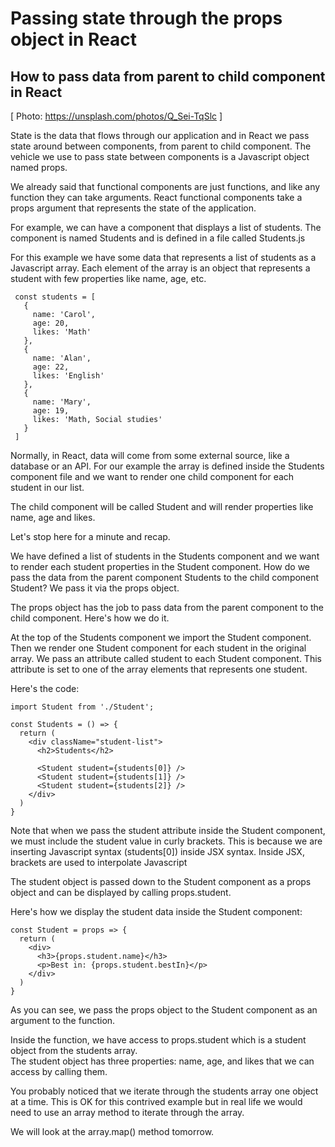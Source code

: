 # Passing state through the props object in React
## How to pass data from parent to child component in React

[ Photo: https://unsplash.com/photos/Q_Sei-TqSlc ]

State is the data that flows through our application and in React we pass state around between components, from parent to child component.
The vehicle we use to pass state between components is a Javascript object named props.

We already said that functional components are just functions, and like any function they can take arguments.
React functional components take a props argument that represents the state of the application.

For example, we can have a component that displays a list of students. The component is named Students and is defined in a file called Students.js

For this example we have some data that represents a list of students as a Javascript array. Each element of the array is an object that represents a student with few properties like name, age, etc.

```
 const students = [                   
   {                                  
     name: 'Carol',                   
     age: 20,                         
     likes: 'Math'                   
   },                                 
   {                                  
     name: 'Alan',                    
     age: 22,                         
     likes: 'English'                
   },                                 
   {                                  
     name: 'Mary',                    
     age: 19,                         
     likes: 'Math, Social studies'   
   }                                  
 ]                                    
```

Normally, in React, data will come from some external source, like a database or an API. For our example the array is defined inside the Students component file and we want to render one child component for each student in our list.

The child component will be called Student and will render properties like name, age and likes. 

Let's stop here for a minute and recap.

We have defined a list of students in the Students component and we want to render each student properties in the Student component. How do we pass the data from the parent component Students to the child component Student?
We pass it via the props object.

The props object has the job to pass data from the parent component to the child component. Here's how we do it.

At the top of the Students component we import the Student component.
Then we render one Student component for each student in the original array.
We pass an attribute called student to each Student component. 
This attribute is set to one of the array elements that represents one student.

Here's the code:

```
import Student from './Student';

const Students = () => {
  return (
    <div className="student-list">
      <h2>Students</h2>

      <Student student={students[0]} />
      <Student student={students[1]} />
      <Student student={students[2]} />
    </div>
  )
}

```

Note that when we pass the student attribute inside the Student component, we must include the student value in curly brackets.
This is because we are inserting Javascript syntax (students[0]) inside JSX syntax.  Inside JSX, brackets are used to interpolate Javascript

The student object is passed down to the Student component as a props object and can be displayed by calling props.student. 

Here's how we display the student data inside the Student component:


```
const Student = props => {
  return (
    <div>
      <h3>{props.student.name}</h3>
      <p>Best in: {props.student.bestIn}</p>
    </div>
  )
}

```

As you can see, we pass the props object to the Student component as an argument to the function.

Inside the function, we have access to props.student which is a student object from the students array.  
The student object has three properties: name, age, and likes that we can access by calling them.

You probably noticed that we iterate through the students array one object at a time. This is OK for this contrived example but in real life we would need to use an array method to iterate through the array.

We will look at the array.map() method tomorrow.

